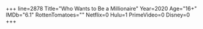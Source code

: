 +++
line=2878
Title="Who Wants to Be a Millionaire"
Year=2020
Age="16+"
IMDb="6.1"
RottenTomatoes=""
Netflix=0
Hulu=1
PrimeVideo=0
Disney=0
+++

